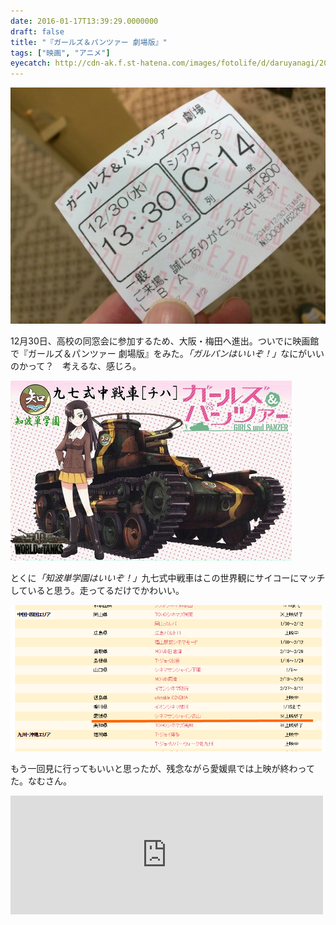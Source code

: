 ```yaml
---
date: 2016-01-17T13:39:29.0000000
draft: false
title: "『ガールズ＆パンツァー 劇場版』"
tags: ["映画", "アニメ"]
eyecatch: http://cdn-ak.f.st-hatena.com/images/fotolife/d/daruyanagi/20151230/20151230132111.jpg
---
```

<p><span itemscope itemtype="http://schema.org/Photograph"><img src="20151230132111.jpg" alt="f:id:daruyanagi:20151230132111j:plain" title="f:id:daruyanagi:20151230132111j:plain" class="hatena-fotolife" itemprop="image"></span></p><p>12月30日、高校の同窓会に参加するため、大阪・梅田へ進出。ついでに映画館で『ガールズ＆パンツァー 劇場版』をみた。<i>「ガルパンはいいぞ！」</i>なにがいいのかって？　考えるな、感じろ。</p><p><span itemscope itemtype="http://schema.org/Photograph"><img src="20160117133531.png" alt="f:id:daruyanagi:20160117133531p:plain" title="f:id:daruyanagi:20160117133531p:plain" class="hatena-fotolife" itemprop="image"></span></p><p>とくに<i>「知波単学園はいいぞ！」</i>九七式中戦車はこの世界観にサイコーにマッチしていると思う。走ってるだけでかわいい。</p><p><span itemscope itemtype="http://schema.org/Photograph"><img src="20160117133707.png" alt="f:id:daruyanagi:20160117133707p:plain" title="f:id:daruyanagi:20160117133707p:plain" class="hatena-fotolife" itemprop="image"></span></p><p>もう一回見に行ってもいいと思ったが、残念ながら愛媛県では上映が終わってた。なむさん。</p><p><iframe src="https://hatenablog-parts.com/embed?url=https%3A%2F%2Fblog.daruyanagi.jp%2Fentry%2F2013%2F08%2F18%2F211848" title="大洗はマジで『ガルパン』一色だった…… - だるろぐ" class="embed-card embed-blogcard" scrolling="no" frameborder="0" style="display: block; width: 100%; height: 190px; max-width: 500px; margin: 10px 0px;"></iframe></p>
